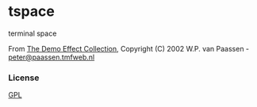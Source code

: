 # tspace

terminal space

From [The Demo Effect Collection](http://demo-effects.sourceforge.net), Copyright (C) 2002 W.P. van Paassen - peter@paassen.tmfweb.nl

### License
[GPL](https://gnu.org/licenses/gpl.html)

